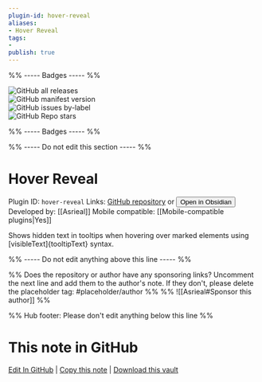 ```yaml
---
plugin-id: hover-reveal
aliases:
- Hover Reveal
tags: 
- 
publish: true
---
```


%% ----- Badges ----- %%

![GitHub all releases](https://img.shields.io/github/downloads/Asrieal/HoverReveal/total?color=573E7A&logo=github&style=for-the-badge)   
![GitHub manifest version](https://img.shields.io/github/manifest-json/v/Asrieal/HoverReveal?color=573E7A&logo=github&style=for-the-badge)   
![GitHub issues by-label](https://img.shields.io/github/issues/Asrieal/HoverReveal/help%20wanted?color=573E7A&logo=github&style=for-the-badge)   
![GitHub Repo stars](https://img.shields.io/github/stars/Asrieal/HoverReveal?color=573E7A&logo=github&style=for-the-badge)

%% ----- Badges ----- %%

%% ----- Do not edit this section ----- %%

# Hover Reveal

Plugin ID: `hover-reveal`
Links: [GitHub repository](https://github.com/Asrieal/HoverReveal) or [<button id=HH>Open in Obsidian</button>](obsidian://show-plugin?id=hover-reveal)
Developed by: [[Asrieal]]
Mobile compatible: [[Mobile-compatible plugins|Yes]]

Shows hidden text in tooltips when hovering over marked elements using [visibleText]{tooltipText} syntax.

%% ----- Do not edit anything above this line ----- %% 

%% Does the repository or author have any sponsoring links? Uncomment the next line and add them to the author's note. If they don't, please delete the placeholder tag: #placeholder/author %%
%% ![[Asrieal#Sponsor this author]] %%

%% Hub footer: Please don't edit anything below this line %%

# This note in GitHub

<span class="git-footer">[Edit In GitHub](https://github.dev/obsidian-community/obsidian-hub/blob/main/02%20-%20Community%20Expansions/02.05%20All%20Community%20Expansions/Plugins/hover-reveal.md "git-hub-edit-note") | [Copy this note](https://raw.githubusercontent.com/obsidian-community/obsidian-hub/main/02%20-%20Community%20Expansions/02.05%20All%20Community%20Expansions/Plugins/hover-reveal.md "git-hub-copy-note") | [Download this vault](https://github.com/obsidian-community/obsidian-hub/archive/refs/heads/main.zip "git-hub-download-vault") </span>
